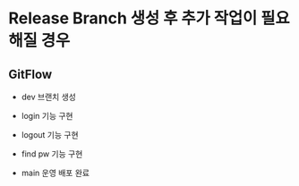 # Release Branch 생성 후 추가 작업이 필요해질 경우 

## GitFlow
- dev 브랜치 생성

- login 기능 구현

- logout 기능 구현

- find pw 기능 구현

- main 운영 배포 완료
